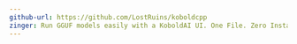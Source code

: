```yaml
---
github-url: https://github.com/LostRuins/koboldcpp
zinger: Run GGUF models easily with a KoboldAI UI. One File. Zero Install.
---
```

